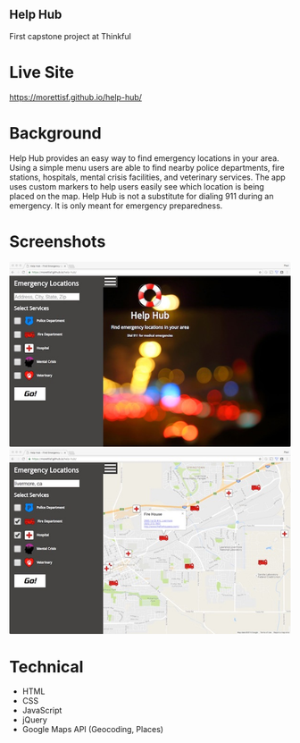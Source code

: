 ## Help Hub
First capstone project at Thinkful

# Live Site
https://morettisf.github.io/help-hub/

# Background
Help Hub provides an easy way to find emergency locations in your area. Using a simple menu users are able to find nearby police departments, fire stations, hospitals, mental crisis facilities, and veterinary services. The app uses custom markers to help users easily see which location is being placed on the map. Help Hub is not a substitute for dialing 911 during an emergency. It is only meant for emergency preparedness.

# Screenshots
![Screenshots](https://github.com/morettisf/help-hub/blob/master/screenshots/help-hub-1.jpg)
![Screenshots](https://github.com/morettisf/help-hub/blob/master/screenshots/help-hub-2.jpg)

# Technical
* HTML
* CSS
* JavaScript
* jQuery
* Google Maps API (Geocoding, Places)